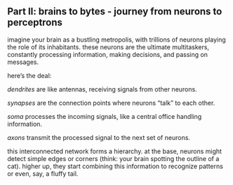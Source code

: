 ## Part II: brains to bytes - journey from neurons to perceptrons
imagine your brain as a bustling metropolis, with trillions of neurons playing the role of its inhabitants. these neurons are the ultimate multitaskers, constantly processing information, making decisions, and passing on messages.

here’s the deal:

*dendrites* are like antennas, receiving signals from other neurons. 

*synapses* are the connection points where neurons “talk” to each other. 

*soma* processes the incoming signals, like a central office handling information. 

*axons* transmit the processed signal to the next set of neurons.

this interconnected network forms a hierarchy. at the base, neurons might detect simple edges or corners (think: your brain spotting the outline of a cat). higher up, they start combining this information to recognize patterns or even, say, a fluffy tail.
